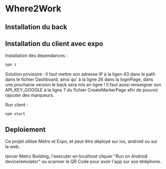 # Where2Work

## Installation du back

## Installation du client avec expo

Installation des dépendances :

```bash
npm i
```
Solution privisoire : Il faut mettre son adresse IP à la ligen 43 dans le path dans le fichier Dashboard, ainsi qu' à la ligne 26
dans la loginPage, dans une prochaine version le back sera mis en ligne !
Il faut aussi renseigner son API_KEY_GOOGLE à la ligne 7 du fichier CreateMarkerPage afin de pouvoir rajouter des marqueurs.

Run client :

```bash
npm start
```
## Deploiement

Ce projet utilise Metro et Expo, et peut être déployé sur ios, android ou sur le web.

lancer Metro Building,
l'executer en localhost
cliquer "Run on Android device/emulator" ou scanner le QR Code pour avoir l'app sur son téléphone.